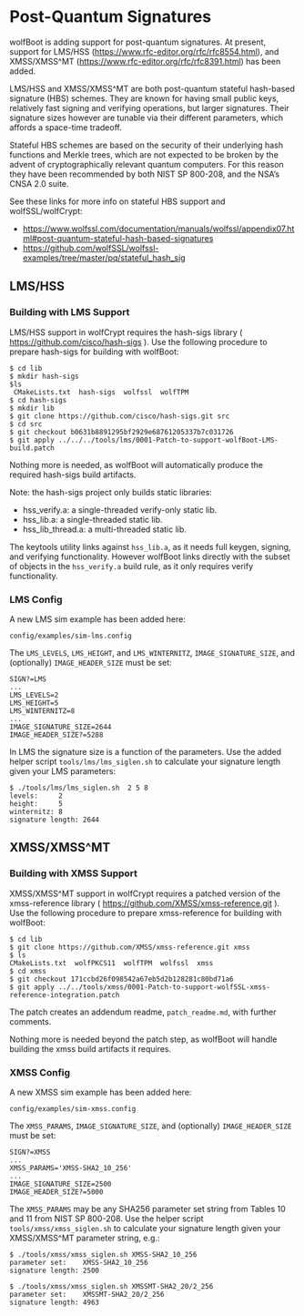 # Post-Quantum Signatures

wolfBoot is adding support for post-quantum signatures. At present, support
for LMS/HSS (https://www.rfc-editor.org/rfc/rfc8554.html), and XMSS/XMSS^MT
(https://www.rfc-editor.org/rfc/rfc8391.html) has been added.

LMS/HSS and XMSS/XMSS^MT are both post-quantum stateful hash-based signature
(HBS) schemes. They are known for having small public keys, relatively fast
signing and verifying operations, but larger signatures. Their signature sizes
however are tunable via their different parameters, which affords a space-time
tradeoff.

Stateful HBS schemes are based on the security of their underlying hash
functions and Merkle trees, which are not expected to be broken by the advent
of cryptographically relevant quantum computers. For this reason they have
been recommended by both NIST SP 800-208, and the NSA’s CNSA 2.0 suite.

See these links for more info on stateful HBS support and wolfSSL/wolfCrypt:
- https://www.wolfssl.com/documentation/manuals/wolfssl/appendix07.html#post-quantum-stateful-hash-based-signatures
- https://github.com/wolfSSL/wolfssl-examples/tree/master/pq/stateful_hash_sig


## LMS/HSS


### Building with LMS Support

LMS/HSS support in wolfCrypt requires the hash-sigs library ( https://github.com/cisco/hash-sigs ).
Use the following procedure to prepare hash-sigs for building with wolfBoot:

```
$ cd lib
$ mkdir hash-sigs
$ls
 CMakeLists.txt  hash-sigs  wolfssl  wolfTPM
$ cd hash-sigs
$ mkdir lib
$ git clone https://github.com/cisco/hash-sigs.git src
$ cd src
$ git checkout b0631b8891295bf2929e68761205337b7c031726
$ git apply ../../../tools/lms/0001-Patch-to-support-wolfBoot-LMS-build.patch
```

Nothing more is needed, as wolfBoot will automatically produce the required
hash-sigs build artifacts.

Note: the hash-sigs project only builds static libraries:
- hss_verify.a: a single-threaded verify-only static lib.
- hss_lib.a: a single-threaded static lib.
- hss_lib_thread.a: a multi-threaded static lib.

The keytools utility links against `hss_lib.a`, as it needs full
keygen, signing, and verifying functionality. However wolfBoot
links directly with the subset of objects in the `hss_verify.a`
build rule, as it only requires verify functionality.

### LMS Config

A new LMS sim example has been added here:
```
config/examples/sim-lms.config
```

The `LMS_LEVELS`, `LMS_HEIGHT`, and `LMS_WINTERNITZ`, `IMAGE_SIGNATURE_SIZE`,
and (optionally) `IMAGE_HEADER_SIZE` must be set:

```
SIGN?=LMS
...
LMS_LEVELS=2
LMS_HEIGHT=5
LMS_WINTERNITZ=8
...
IMAGE_SIGNATURE_SIZE=2644
IMAGE_HEADER_SIZE?=5288
```

In LMS the signature size is a function of the parameters. Use the added helper
script `tools/lms/lms_siglen.sh` to calculate your signature length given your
LMS parameters:
```
$ ./tools/lms/lms_siglen.sh  2 5 8
levels:     2
height:     5
winternitz: 8
signature length: 2644
```

## XMSS/XMSS^MT

### Building with XMSS Support

XMSS/XMSS^MT support in wolfCrypt requires a patched version of the
xmss-reference library ( https://github.com/XMSS/xmss-reference.git ).
Use the following procedure to prepare xmss-reference for building with
wolfBoot:

```
$ cd lib
$ git clone https://github.com/XMSS/xmss-reference.git xmss
$ ls
CMakeLists.txt  wolfPKCS11  wolfTPM  wolfssl  xmss
$ cd xmss
$ git checkout 171ccbd26f098542a67eb5d2b128281c80bd71a6
$ git apply ../../tools/xmss/0001-Patch-to-support-wolfSSL-xmss-reference-integration.patch
```

The patch creates an addendum readme, `patch_readme.md`, with further comments.

Nothing more is needed beyond the patch step, as wolfBoot will handle building
the xmss build artifacts it requires.

### XMSS Config
A new XMSS sim example has been added here:
```
config/examples/sim-xmss.config
```

The `XMSS_PARAMS`, `IMAGE_SIGNATURE_SIZE`, and (optionally) `IMAGE_HEADER_SIZE`
must be set:

```
SIGN?=XMSS
...
XMSS_PARAMS='XMSS-SHA2_10_256'
...
IMAGE_SIGNATURE_SIZE=2500
IMAGE_HEADER_SIZE?=5000
```

The `XMSS_PARAMS` may be any SHA256 parameter set string from Tables 10 and 11
from NIST SP 800-208.  Use the helper script `tools/xmss/xmss_siglen.sh` to
calculate your signature length given your XMSS/XMSS^MT parameter string, e.g.:
```
$ ./tools/xmss/xmss_siglen.sh XMSS-SHA2_10_256
parameter set:    XMSS-SHA2_10_256
signature length: 2500
```

```
$ ./tools/xmss/xmss_siglen.sh XMSSMT-SHA2_20/2_256
parameter set:    XMSSMT-SHA2_20/2_256
signature length: 4963
```
